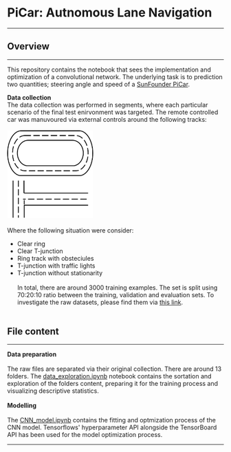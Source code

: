 # PiCar: Autnomous Lane Navigation
________________________________________________________________________________________________________________________________________

## Overview
________________________________________________________________________________________________________________________________________

This repository contains the notebook that sees the implementation and optimization of a convolutional network. The underlying task is to prediction two
quantities; steering angle and speed of a [SunFounder PiCar](https://www.sunfounder.com/smart-video-car-kit-v2-0.html). 

**Data collection**
<br>
The data collection was performed in segments, where each particular scenario of the final test enirvonment was targeted. The remote controlled car was manuvoured via external controls around the following tracks:
<br><br>
<img src="https://github.com/akinolawilson/PiCar-Autonomous-Lane-Navigation/blob/akinolawilson-sorting/ring_diagram.png?raw=true" width="200"/>
<br><br>
Where the following situation were consider:
- Clear ring
- Clear T-junction 
- Ring track with obsteciules 
- T-junction with traffic lights 
- T-junction without stationarity
<br><br>
In total, there are around 3000 training examples. The set is split using 70:20:10 ratio between the training, validation and evaluation sets. To investigate the raw datasets, please find them via [this link](https://drive.google.com/drive/folders/1YWuxnK8l4nPIidwyP39jph4pokjsmlE3?usp=sharing). 
<br><br>
## File content
________________________________________________________________________________________________________________________________________
**Data preparation**
<br><br>
The raw files are separated via their original collection. There are around 13 folders. The <ins>data_exploration.ipynb</ins> notebook contains the sortation and exploration of the folders content, preparing it for the training process and visualizing descriptive statistics.
<br><br>
**Modelling**
<br><br>
The  <ins>CNN_model.ipynb</ins> contains the fitting and optmization process of the CNN model. Tensorflows' hyperparameter API alongside the TensorBoard API has been used for the model optimization process. 
________________________________________________________________________________________________________________________________________
